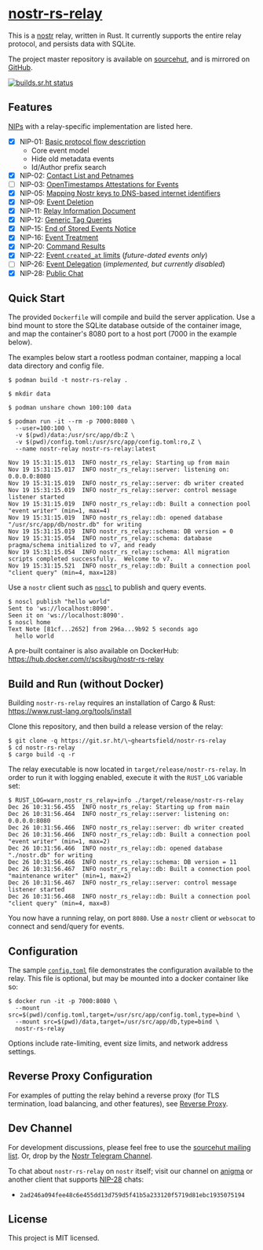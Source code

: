 # [nostr-rs-relay](https://git.sr.ht/~gheartsfield/nostr-rs-relay)

This is a [nostr](https://github.com/nostr-protocol/nostr) relay,
written in Rust.  It currently supports the entire relay protocol, and
persists data with SQLite.

The project master repository is available on
[sourcehut](https://sr.ht/~gheartsfield/nostr-rs-relay/), and is
mirrored on [GitHub](https://github.com/scsibug/nostr-rs-relay).

[![builds.sr.ht status](https://builds.sr.ht/~gheartsfield/nostr-rs-relay/commits/master.svg)](https://builds.sr.ht/~gheartsfield/nostr-rs-relay/commits/master?)

## Features

[NIPs](https://github.com/nostr-protocol/nips) with a relay-specific implementation are listed here.

- [x] NIP-01: [Basic protocol flow description](https://github.com/nostr-protocol/nips/blob/master/01.md)
  * Core event model
  * Hide old metadata events
  * Id/Author prefix search
- [x] NIP-02: [Contact List and Petnames](https://github.com/nostr-protocol/nips/blob/master/02.md)
- [ ] NIP-03: [OpenTimestamps Attestations for Events](https://github.com/nostr-protocol/nips/blob/master/03.md)
- [x] NIP-05: [Mapping Nostr keys to DNS-based internet identifiers](https://github.com/nostr-protocol/nips/blob/master/05.md)
- [x] NIP-09: [Event Deletion](https://github.com/nostr-protocol/nips/blob/master/09.md)
- [x] NIP-11: [Relay Information Document](https://github.com/nostr-protocol/nips/blob/master/11.md)
- [x] NIP-12: [Generic Tag Queries](https://github.com/nostr-protocol/nips/blob/master/12.md)
- [x] NIP-15: [End of Stored Events Notice](https://github.com/nostr-protocol/nips/blob/master/15.md)
- [x] NIP-16: [Event Treatment](https://github.com/nostr-protocol/nips/blob/master/16.md)
- [x] NIP-20: [Command Results](https://github.com/nostr-protocol/nips/blob/master/20.md)
- [x] NIP-22: [Event `created_at` limits](https://github.com/nostr-protocol/nips/blob/master/22.md) (_future-dated events only_)
- [ ] NIP-26: [Event Delegation](https://github.com/nostr-protocol/nips/blob/master/26.md) (_implemented, but currently disabled_)
- [x] NIP-28: [Public Chat](https://github.com/nostr-protocol/nips/blob/master/28.md)

## Quick Start

The provided `Dockerfile` will compile and build the server
application.  Use a bind mount to store the SQLite database outside of
the container image, and map the container's 8080 port to a host port
(7000 in the example below).

The examples below start a rootless podman container, mapping a local
data directory and config file.

```console
$ podman build -t nostr-rs-relay .

$ mkdir data

$ podman unshare chown 100:100 data

$ podman run -it --rm -p 7000:8080 \
  --user=100:100 \
  -v $(pwd)/data:/usr/src/app/db:Z \
  -v $(pwd)/config.toml:/usr/src/app/config.toml:ro,Z \
  --name nostr-relay nostr-rs-relay:latest

Nov 19 15:31:15.013  INFO nostr_rs_relay: Starting up from main
Nov 19 15:31:15.017  INFO nostr_rs_relay::server: listening on: 0.0.0.0:8080
Nov 19 15:31:15.019  INFO nostr_rs_relay::server: db writer created
Nov 19 15:31:15.019  INFO nostr_rs_relay::server: control message listener started
Nov 19 15:31:15.019  INFO nostr_rs_relay::db: Built a connection pool "event writer" (min=1, max=4)
Nov 19 15:31:15.019  INFO nostr_rs_relay::db: opened database "/usr/src/app/db/nostr.db" for writing
Nov 19 15:31:15.019  INFO nostr_rs_relay::schema: DB version = 0
Nov 19 15:31:15.054  INFO nostr_rs_relay::schema: database pragma/schema initialized to v7, and ready
Nov 19 15:31:15.054  INFO nostr_rs_relay::schema: All migration scripts completed successfully.  Welcome to v7.
Nov 19 15:31:15.521  INFO nostr_rs_relay::db: Built a connection pool "client query" (min=4, max=128)
```

Use a `nostr` client such as
[`noscl`](https://github.com/fiatjaf/noscl) to publish and query
events.

```console
$ noscl publish "hello world"
Sent to 'ws://localhost:8090'.
Seen it on 'ws://localhost:8090'.
$ noscl home
Text Note [81cf...2652] from 296a...9b92 5 seconds ago
  hello world
```

A pre-built container is also available on DockerHub:
https://hub.docker.com/r/scsibug/nostr-rs-relay

## Build and Run (without Docker)

Building `nostr-rs-relay` requires an installation of Cargo & Rust: https://www.rust-lang.org/tools/install

Clone this repository, and then build a release version of the relay:

```console
$ git clone -q https://git.sr.ht/\~gheartsfield/nostr-rs-relay
$ cd nostr-rs-relay
$ cargo build -q -r
```

The relay executable is now located in
`target/release/nostr-rs-relay`.  In order to run it with logging
enabled, execute it with the `RUST_LOG` variable set:

```console
$ RUST_LOG=warn,nostr_rs_relay=info ./target/release/nostr-rs-relay
Dec 26 10:31:56.455  INFO nostr_rs_relay: Starting up from main
Dec 26 10:31:56.464  INFO nostr_rs_relay::server: listening on: 0.0.0.0:8080
Dec 26 10:31:56.466  INFO nostr_rs_relay::server: db writer created
Dec 26 10:31:56.466  INFO nostr_rs_relay::db: Built a connection pool "event writer" (min=1, max=2)
Dec 26 10:31:56.466  INFO nostr_rs_relay::db: opened database "./nostr.db" for writing
Dec 26 10:31:56.466  INFO nostr_rs_relay::schema: DB version = 11
Dec 26 10:31:56.467  INFO nostr_rs_relay::db: Built a connection pool "maintenance writer" (min=1, max=2)
Dec 26 10:31:56.467  INFO nostr_rs_relay::server: control message listener started
Dec 26 10:31:56.468  INFO nostr_rs_relay::db: Built a connection pool "client query" (min=4, max=8)
```

You now have a running relay, on port `8080`.  Use a `nostr` client or
`websocat` to connect and send/query for events.

## Configuration

The sample [`config.toml`](config.toml) file demonstrates the
configuration available to the relay.  This file is optional, but may
be mounted into a docker container like so:

```console
$ docker run -it -p 7000:8080 \
  --mount src=$(pwd)/config.toml,target=/usr/src/app/config.toml,type=bind \
  --mount src=$(pwd)/data,target=/usr/src/app/db,type=bind \
  nostr-rs-relay
```

Options include rate-limiting, event size limits, and network address
settings.

## Reverse Proxy Configuration

For examples of putting the relay behind a reverse proxy (for TLS
termination, load balancing, and other features), see [Reverse
Proxy](reverse-proxy.md).

## Dev Channel

For development discussions, please feel free to use the [sourcehut
mailing list](https://lists.sr.ht/~gheartsfield/nostr-rs-relay-devel).
Or, drop by the [Nostr Telegram Channel](https://t.me/nostr_protocol).

To chat about `nostr-rs-relay` on `nostr` itself; visit our channel on [anigma](https://anigma.io/) or another client that supports [NIP-28](https://github.com/nostr-protocol/nips/blob/master/28.md) chats:
 * `2ad246a094fee48c6e455dd13d759d5f41b5a233120f5719d81ebc1935075194`

License
---
This project is MIT licensed.
